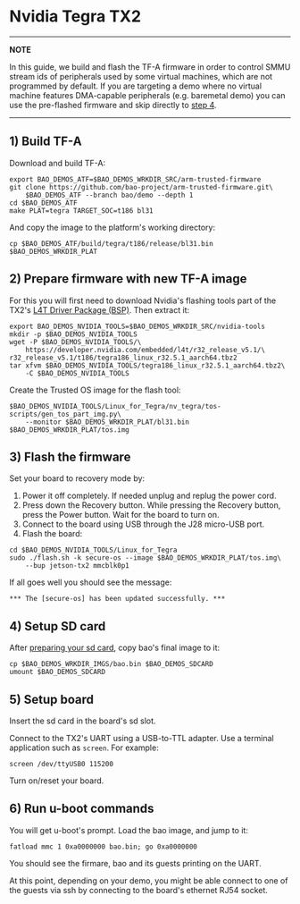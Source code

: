 # Nvidia Tegra TX2

---

**NOTE**

In this guide, we build and flash the TF-A firmware in order to control SMMU 
stream ids of peripherals used by some virtual machines, which are not 
programmed by default. If you are targeting a demo where no virtual machine 
features DMA-capable peripherals (e.g. baremetal demo) you can use the 
pre-flashed firmware and skip directly to [step 4](#4-Setup-SD-card).

---

## 1) Build TF-A

Download and build TF-A:

```
export BAO_DEMOS_ATF=$BAO_DEMOS_WRKDIR_SRC/arm-trusted-firmware 
git clone https://github.com/bao-project/arm-trusted-firmware.git\
    $BAO_DEMOS_ATF --branch bao/demo --depth 1
cd $BAO_DEMOS_ATF
make PLAT=tegra TARGET_SOC=t186 bl31
```

And copy the image to the platform's working directory:

```
cp $BAO_DEMOS_ATF/build/tegra/t186/release/bl31.bin $BAO_DEMOS_WRKDIR_PLAT
```

## 2) Prepare firmware with new TF-A image

For this you will first need to download Nvidia's flashing tools part of the 
TX2's [L4T Driver Package (BSP)][tegra-bsp]. Then extract it:

```
export BAO_DEMOS_NVIDIA_TOOLS=$BAO_DEMOS_WRKDIR_SRC/nvidia-tools
mkdir -p $BAO_DEMOS_NVIDIA_TOOLS
wget -P $BAO_DEMOS_NVIDIA_TOOLS/\
    https://developer.nvidia.com/embedded/l4t/r32_release_v5.1/\
r32_release_v5.1/t186/tegra186_linux_r32.5.1_aarch64.tbz2
tar xfvm $BAO_DEMOS_NVIDIA_TOOLS/tegra186_linux_r32.5.1_aarch64.tbz2\
    -C $BAO_DEMOS_NVIDIA_TOOLS
```

Create the Trusted OS image for the flash tool:

```
$BAO_DEMOS_NVIDIA_TOOLS/Linux_for_Tegra/nv_tegra/tos-scripts/gen_tos_part_img.py\
    --monitor $BAO_DEMOS_WRKDIR_PLAT/bl31.bin $BAO_DEMOS_WRKDIR_PLAT/tos.img       
```

<!--- instruction#1 -->
## 3) Flash the firmware

Set your board to recovery mode by:

1) Power it off completely. If needed unplug and replug the power cord.
2) Press down the Recovery button. While pressing the Recovery button, press
the Power button. Wait for the board to turn on.
3) Connect to the board using USB through the J28 micro-USB port.
4) Flash the board:

``` 
cd $BAO_DEMOS_NVIDIA_TOOLS/Linux_for_Tegra
sudo ./flash.sh -k secure-os --image $BAO_DEMOS_WRKDIR_PLAT/tos.img\ 
    --bup jetson-tx2 mmcblk0p1
```

If all goes well you should see the message:

```
*** The [secure-os] has been updated successfully. ***
```

<!--- instruction#2 -->
## 4) Setup SD card

After [preparing your sd card](../../platforms/sdcard.md), copy bao's final
image to it:

```
cp $BAO_DEMOS_WRKDIR_IMGS/bao.bin $BAO_DEMOS_SDCARD
umount $BAO_DEMOS_SDCARD
```

<!--- instruction#3 -->
## 5) Setup board

Insert the sd card in the board's sd slot.

Connect to the TX2's UART using a USB-to-TTL adapter. Use a terminal 
application such as `screen`. For example:

```
screen /dev/ttyUSB0 115200
```

Turn on/reset your board.

<!--- instruction#4 -->
## 6) Run u-boot commands

You will get u-boot's prompt. Load the bao image, and jump to it:

```
fatload mmc 1 0xa0000000 bao.bin; go 0xa0000000
```

You should see the firmare, bao and its guests printing on the UART.

At this point, depending on your demo, you might be able connect to one of the 
guests via ssh by connecting to the board's ethernet RJ54 socket.

<!--- instruction#end -->

<!-- Links -->

[tegra-bsp]: https://developer.nvidia.com/embedded/linux-tegra
